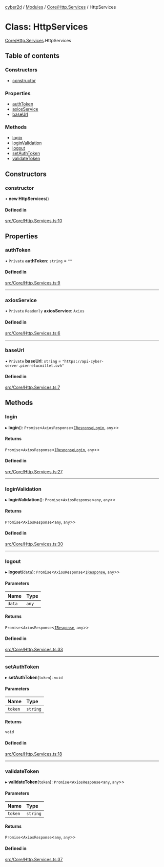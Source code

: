 [cyber2d](../README.md) / [Modules](../modules.md) / [Core/Http.Services](../modules/Core_Http_Services.md) / HttpServices

# Class: HttpServices

[Core/Http.Services](../modules/Core_Http_Services.md).HttpServices

## Table of contents

### Constructors

- [constructor](Core_Http_Services.HttpServices.md#constructor)

### Properties

- [authToken](Core_Http_Services.HttpServices.md#authtoken)
- [axiosService](Core_Http_Services.HttpServices.md#axiosservice)
- [baseUrl](Core_Http_Services.HttpServices.md#baseurl)

### Methods

- [login](Core_Http_Services.HttpServices.md#login)
- [loginValidation](Core_Http_Services.HttpServices.md#loginvalidation)
- [logout](Core_Http_Services.HttpServices.md#logout)
- [setAuthToken](Core_Http_Services.HttpServices.md#setauthtoken)
- [validateToken](Core_Http_Services.HttpServices.md#validatetoken)

## Constructors

### constructor

• **new HttpServices**()

#### Defined in

[src/Core/Http.Services.ts:10](https://github.com/Pldu78/Cyber2D-1/blob/f2bef66/src/Core/Http.Services.ts#L10)

## Properties

### authToken

• `Private` **authToken**: `string` = `""`

#### Defined in

[src/Core/Http.Services.ts:9](https://github.com/Pldu78/Cyber2D-1/blob/f2bef66/src/Core/Http.Services.ts#L9)

___

### axiosService

• `Private` `Readonly` **axiosService**: `Axios`

#### Defined in

[src/Core/Http.Services.ts:6](https://github.com/Pldu78/Cyber2D-1/blob/f2bef66/src/Core/Http.Services.ts#L6)

___

### baseUrl

• `Private` **baseUrl**: `string` = `"https://api-cyber-server.pierrelucmillet.ovh"`

#### Defined in

[src/Core/Http.Services.ts:7](https://github.com/Pldu78/Cyber2D-1/blob/f2bef66/src/Core/Http.Services.ts#L7)

## Methods

### login

▸ **login**(): `Promise`<`AxiosResponse`<[`IResponseLogin`](../interfaces/Interface_InterfaceResponse.IResponseLogin.md), `any`\>\>

#### Returns

`Promise`<`AxiosResponse`<[`IResponseLogin`](../interfaces/Interface_InterfaceResponse.IResponseLogin.md), `any`\>\>

#### Defined in

[src/Core/Http.Services.ts:27](https://github.com/Pldu78/Cyber2D-1/blob/f2bef66/src/Core/Http.Services.ts#L27)

___

### loginValidation

▸ **loginValidation**(): `Promise`<`AxiosResponse`<`any`, `any`\>\>

#### Returns

`Promise`<`AxiosResponse`<`any`, `any`\>\>

#### Defined in

[src/Core/Http.Services.ts:30](https://github.com/Pldu78/Cyber2D-1/blob/f2bef66/src/Core/Http.Services.ts#L30)

___

### logout

▸ **logout**(`data`): `Promise`<`AxiosResponse`<[`IResponse`](../interfaces/Interface_InterfaceResponse.IResponse.md), `any`\>\>

#### Parameters

| Name | Type |
| :------ | :------ |
| `data` | `any` |

#### Returns

`Promise`<`AxiosResponse`<[`IResponse`](../interfaces/Interface_InterfaceResponse.IResponse.md), `any`\>\>

#### Defined in

[src/Core/Http.Services.ts:33](https://github.com/Pldu78/Cyber2D-1/blob/f2bef66/src/Core/Http.Services.ts#L33)

___

### setAuthToken

▸ **setAuthToken**(`token`): `void`

#### Parameters

| Name | Type |
| :------ | :------ |
| `token` | `string` |

#### Returns

`void`

#### Defined in

[src/Core/Http.Services.ts:18](https://github.com/Pldu78/Cyber2D-1/blob/f2bef66/src/Core/Http.Services.ts#L18)

___

### validateToken

▸ **validateToken**(`token`): `Promise`<`AxiosResponse`<`any`, `any`\>\>

#### Parameters

| Name | Type |
| :------ | :------ |
| `token` | `string` |

#### Returns

`Promise`<`AxiosResponse`<`any`, `any`\>\>

#### Defined in

[src/Core/Http.Services.ts:37](https://github.com/Pldu78/Cyber2D-1/blob/f2bef66/src/Core/Http.Services.ts#L37)
